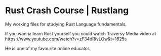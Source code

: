 # Rust Crash Course | Rustlang

My working files for studying Rust Language fundamentals.

If you wanna learn Rust yourself you could watch Traversy Media video at https://www.youtube.com/watch?v=zF34dRivLOw&t=1625s

He is one of my favourite online educator.